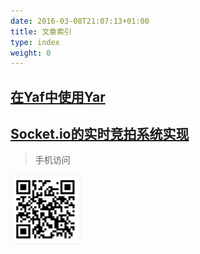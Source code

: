 ```yaml
---
date: 2016-03-08T21:07:13+01:00
title: 文章索引
type: index
weight: 0
---
```





## [在Yaf中使用Yar](/post/php/yaf-yar/)


## [Socket.io的实时竞拍系统实现](/post/nodejs/socketio-bid/) 


> 手机访问

<img style="border:1px solid #f2f2f2;padding:5px;" width="100" src="/upload/izhengyin-com.png"/>
